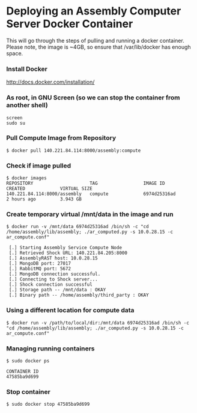 # Deploying an Assembly Computer Server Docker Container

This will go through the steps of pulling and running a docker container.  Please note, the image is ~4GB, so ensure that /var/lib/docker has enough space.

### Install Docker
http://docs.docker.com/installation/

### As root, in GNU Screen (so we can stop the container from another shell)
```
screen
sudo su
```
### Pull Compute Image from Repository
```
$ docker pull 140.221.84.114:8000/assembly:compute
```

### Check if image pulled
```
$ docker images
REPOSITORY                     TAG                 IMAGE ID            CREATED             VIRTUAL SIZE
140.221.84.114:8000/assembly   compute             6974d25316ad        2 hours ago         3.943 GB
```

### Create temporary virtual /mnt/data in the image and run
```
$ docker run -v /mnt/data 6974d25316ad /bin/sh -c "cd /home/assembly/lib/assembly; ./ar_computed.py -s 10.0.28.15 -c ar_compute.conf"

 [.] Starting Assembly Service Compute Node
 [.] Retrieved Shock URL: 140.221.84.205:8000
 [.] AssemblyRAST host: 10.0.28.15
 [.] MongoDB port: 27017
 [.] RabbitMQ port: 5672
 [.] MongoDB connection successful.
 [.] Connecting to Shock server...
 [.] Shock connection successful
 [.] Storage path -- /mnt/data : OKAY
 [.] Binary path -- /home/assembly/third_party : OKAY
```

### Using a different location for compute data
```
$ docker run -v /path/to/local/dir:/mnt/data 6974d25316ad /bin/sh -c "cd /home/assembly/lib/assembly; ./ar_computed.py -s 10.0.28.15 -c ar_compute.conf"
```

### Managing running containers
```
$ sudo docker ps

CONTAINER ID
47585ba9d699
```

### Stop container
```
$ sudo docker stop 47585ba9d699
```
